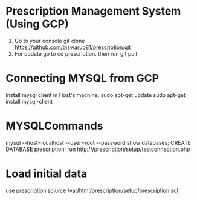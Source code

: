 # Prescription Management System (Using GCP)

1. Go to your console git clone https://github.com/biswarup81/prescription.git
2. For update go to cd prescription. then run git pull

# Connecting MYSQL from GCP

Install mysql client in Host's machine.
sudo apt-get update
sudo apt-get install mysql-client

# MYSQLCommands
mysql --host=localhost --user=root --password
show databases;
CREATE DATABASE prescription;
run http://<HOST>/prescription/setup/testconnection.php

# Load initial data
use prescription
soiurce /var/html/prescription/setup/prescription.sql


